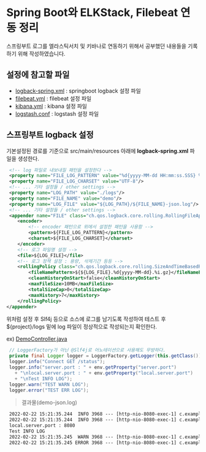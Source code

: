 # Spring Boot와 ELKStack, Filebeat 연동 정리
스프링부트 로그를 엘라스틱서치 및 키바나로 연동하기 위해서 공부했던 내용들을 기록하기 위해 작성하였습니다.

## 설정에 참고할 파일
* [logback-spring.xml](https://github.com/xmflr95/springboot-elkstack/blob/main/src/main/resources/logback-spring.xml) : springboot logback 설정 파일
* [filebeat.yml](https://github.com/xmflr95/springboot-elkstack/blob/main/elk_yml/filebeat.yml) : filebeat 설정 파일
* [kibana.yml](https://github.com/xmflr95/springboot-elkstack/blob/main/elk_yml/kibana.yml) : kibana 설정 파일
* [logstash.conf](https://github.com/xmflr95/springboot-elkstack/blob/main/elk_yml/logstash.conf) : logstash 설정 파일


## 스프링부트 logback 설정
기본설정된 경로를 기준으로 src/main/resources 아래에 **logback-spring.xml** 파일을 생성한다.
```xml
 <!-- log 파일로 내보내질 패턴을 설정한다 -->
 <property name="FILE_LOG_PATTERN" value="%d{yyyy-MM-dd HH:mm:ss.SSS} %5p ${PID:- } --- [%t] %logger{40} : %m%n%wEx"/>
 <property name="FILE_LOG_CHARSET" value="UTF-8"/>
 <!-- ... 기타 설정들 / other settings -->
 <property name="LOG_PATH" value="./logs"/>
 <property name="FILE_NAME" value="demo"/>
 <property name="LOG_FILE" value="${LOG_PATH}/${FILE_NAME}-json.log"/>
 <!-- ... 기타 설정들 / other settings -->
 <appender name="FILE" class="ch.qos.logback.core.rolling.RollingFileAppender">
    <encoder>
        <!-- encoder 패턴으로 위에서 설정한 패턴을 사용함 -->
        <pattern>${FILE_LOG_PATTERN}</pattern>
        <charset>${FILE_LOG_CHARSET}</charset>
    </encoder>
    <!-- 로그 파일명 설정 -->
    <file>${LOG_FILE}</file>
    <!-- 로그 정책 설정 : 용량, 삭제기간 등등 -->
    <rollingPolicy class="ch.qos.logback.core.rolling.SizeAndTimeBasedRollingPolicy">
        <fileNamePattern>${${LOG_FILE}.%d{yyyy-MM-dd}.%i.gz}</fileNamePattern>
        <cleanHistoryOnStart>false</cleanHistoryOnStart>
        <maxFileSize>10MB</maxFileSize>
        <totalSizeCap>0</totalSizeCap>
        <maxHistory>7</maxHistory>
    </rollingPolicy>
</appender>
```
위처럼 설정 후 Slf4j 등으로 소스에 로그를 남기도록 작성하여 테스트 후  
${project}/logs 밑에 log 파일이 정상적으로 작성되는지 확인한다.  

ex) [DemoController.java](https://github.com/xmflr95/springboot-elkstack/blob/main/src/main/java/com/example/demo/controller/DemoController.java)
```java
 // LoggerFactory가 아닌 @Slf4j로 어노테이션으로 사용해도 무방하다.
 private final Logger logger = LoggerFactory.getLogger(this.getClass());
 logger.info("Connect GET /status");
 logger.info("server.port : " + env.getProperty("server.port")
   + "\nlocal.server.port : " + env.getProperty("local.server.port")
   + "\nTest INFO LOG");
 logger.warn("TEST WARN LOG");
 logger.error("TEST ERR LOG");
```

> 결과물(demo-json.log)
```txt
 2022-02-22 15:21:35.244  INFO 3968 --- [http-nio-8080-exec-1] c.example.demo.controller.DemoController : Connect GET /status
 2022-02-22 15:21:35.244  INFO 3968 --- [http-nio-8080-exec-1] c.example.demo.controller.DemoController : server.port : 8080
 local.server.port : 8080
 Test INFO LOG
 2022-02-22 15:21:35.245  WARN 3968 --- [http-nio-8080-exec-1] c.example.demo.controller.DemoController : TEST WARN LOG
 2022-02-22 15:21:35.245 ERROR 3968 --- [http-nio-8080-exec-1] c.example.demo.controller.DemoController : TEST ERR LOG
```
###
